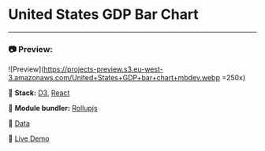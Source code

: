 # United States GDP Bar Chart
---

### :camera: Preview: 

![Preview](https://projects-preview.s3.eu-west-3.amazonaws.com/United+States+GDP+bar+chart+mbdev.webp =250x)

:rocket: **Stack:** [D3](https://d3js.org/), [React](https://reactjs.org/)

:hammer: **Module bundler:** [Rollupjs](https://rollupjs.org/guide/en/)

:page_with_curl: [Data](https://raw.githubusercontent.com/freeCodeCamp/ProjectReferenceData/master/GDP-data.json)

:pushpin: [Live Demo](https://usgdp-mbdev.netlify.app/)
